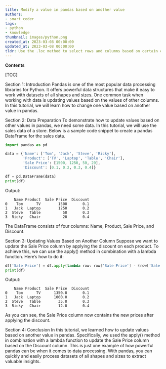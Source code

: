 ```yaml
---
title: Modify a value in pandas based on another value
authors:
- smart_coder
tags:
- python
- knowledge
thumbnail: images/python.png
created_at: 2023-03-08 00:00:00
updated_at: 2023-03-08 00:00:00
tldr: Use the .loc method to select rows and columns based on certain conditions, then assign a new value to the selected cells.
---
```


**Contents**

[TOC]

Section 1: Introduction
Pandas is one of the most popular data processing libraries for Python. It offers powerful data structures that make it easy to work with datasets of all shapes and sizes. One common task when working with data is updating values based on the values of other columns. In this tutorial, we will learn how to change one value based on another value in pandas.

Section 2: Data Preparation
To demonstrate how to update values based on other values in pandas, we need some data. In this tutorial, we will use the sales data of a store. Below is a sample code snippet to create a pandas DataFrame for the sales data.

```python
import pandas as pd

data = {'Name': ['Tom', 'Jack', 'Steve', 'Ricky'], 
        'Product': ['TV', 'Laptop', 'Table', 'Chair'],
        'Sale Price': [1500, 1250, 50, 20],
        'Discount': [0.1, 0.2, 0.3, 0.4]}

df = pd.DataFrame(data)
print(df)
```
Output:
```
    Name Product  Sale Price  Discount
0    Tom      TV        1500       0.1
1   Jack  Laptop        1250       0.2
2  Steve   Table          50       0.3
3  Ricky   Chair          20       0.4
```

The DataFrame consists of four columns: Name, Product, Sale Price, and Discount. 

Section 3: Updating Values Based on Another Column
Suppose we want to update the Sale Price column by applying the discount on each product. To achieve this, we can use the apply() method in combination with a lambda function. Here’s how to do it:

```python
df['Sale Price'] = df.apply(lambda row: row['Sale Price'] - (row['Sale Price'] * row['Discount']), axis=1)
print(df)
```
Output:
```
    Name Product  Sale Price  Discount
0    Tom      TV      1350.0       0.1
1   Jack  Laptop      1000.0       0.2
2  Steve   Table        35.0       0.3
3  Ricky   Chair        12.0       0.4
```

As you can see, the Sale Price column now contains the new prices after applying the discount.

Section 4: Conclusion
In this tutorial, we learned how to update values based on another value in pandas. Specifically, we used the apply() method in combination with a lambda function to update the Sale Price column based on the Discount column. This is just one example of how powerful pandas can be when it comes to data processing. With pandas, you can quickly and easily process datasets of all shapes and sizes to extract valuable insights.
